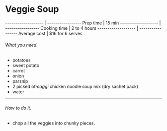 # Veggie Soup



 ------------------- | -----------------
 Prep time           | 15 min 
 ------------------- | -----------------
 Cooking time        | 2 to 4 hours 
 ------------------- | -----------------
 Average cost        | $16 for 6 serves




###### What you need.

* potatoes
* sweet potato
* carrot
* onion
* parsnip
* 2 picked of*maggi* chicken noodle soup mix (dry sachet pack)
* water

---

###### How to do it.

* chop all the veggies into chunky pieces.
